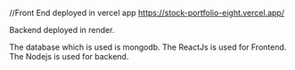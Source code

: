 //Front End deployed in vercel app
https://stock-portfolio-eight.vercel.app/

Backend deployed in render.

The database which is used is mongodb. 
The ReactJs is used for Frontend.
The Nodejs is used for backend.
